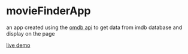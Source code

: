 # movieFinderApp
an app created using the [omdb api](http://www.omdbapi.com) to get data from imdb database and display on the page

[live demo](https://moviefinder.netlify.com/)

